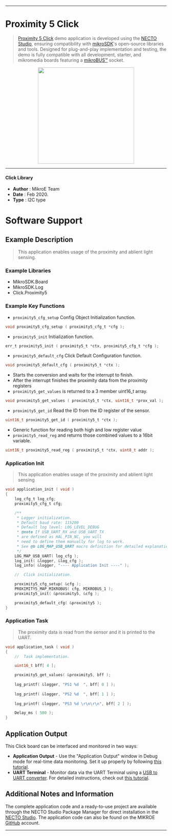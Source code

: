 
---
# Proximity 5 Click

> [Proximity 5 Click](https://www.mikroe.com/?pid_product=MIKROE-2984) demo application is developed using
the [NECTO Studio](https://www.mikroe.com/necto), ensuring compatibility with [mikroSDK](https://www.mikroe.com/mikrosdk)'s
open-source libraries and tools. Designed for plug-and-play implementation and testing, the demo is fully compatible with
all development, starter, and mikromedia boards featuring a [mikroBUS&trade;](https://www.mikroe.com/mikrobus) socket.

<p align="center">
  <img src="https://www.mikroe.com/?pid_product=MIKROE-2984&image=1" height=300px>
</p>

---

#### Click Library

- **Author**        : MikroE Team
- **Date**          : Feb 2020.
- **Type**          : I2C type

# Software Support

## Example Description

> This application enables usage of the proximity and ablient light sensing.

### Example Libraries

- MikroSDK.Board
- MikroSDK.Log
- Click.Proximity5

### Example Key Functions

- `proximity5_cfg_setup` Config Object Initialization function. 
```c
void proximity5_cfg_setup ( proximity5_cfg_t *cfg );
``` 
 
- `proximity5_init` Initialization function. 
```c
err_t proximity5_init ( proximity5_t *ctx, proximity5_cfg_t *cfg );
```

- `proximity5_default_cfg` Click Default Configuration function. 
```c
void proximity5_default_cfg ( proximity5_t *ctx );
```

- Starts the conversion and waits for the interrupt to finish. 
- After the interrupt finishes the proximity data from the proximity registers 
- `proximity5_get_values` is returned to a 3 member uint16_t array. 
```c
void proximity5_get_values ( proximity5_t *ctx, uint16_t *prox_val );
```
 
- `proximity5_get_id` Read the ID from the ID register of the sensor. 
```c
uint16_t proximity5_get_id ( proximity5_t *ctx );
```

- Generic function for reading both high and low register value 
- `proximity5_read_reg` and returns those combined values to a 16bit variable. 
```c
uint16_t proximity5_read_reg ( proximity5_t *ctx, uint8_t addr );
```

### Application Init

> This application enables usage of the proximity and ablient light sensing

```c
void application_init ( void )
{
    log_cfg_t log_cfg;
    proximity5_cfg_t cfg;

    /** 
     * Logger initialization.
     * Default baud rate: 115200
     * Default log level: LOG_LEVEL_DEBUG
     * @note If USB_UART_RX and USB_UART_TX 
     * are defined as HAL_PIN_NC, you will 
     * need to define them manually for log to work. 
     * See @b LOG_MAP_USB_UART macro definition for detailed explanation.
     */
    LOG_MAP_USB_UART( log_cfg );
    log_init( &logger, &log_cfg );
    log_info( &logger, "---- Application Init ----" );

    //  Click initialization.

    proximity5_cfg_setup( &cfg );
    PROXIMITY5_MAP_MIKROBUS( cfg, MIKROBUS_1 );
    proximity5_init( &proximity5, &cfg );

    proximity5_default_cfg( &proximity5 );
}
```

### Application Task

> The proximity data is read from the sensor and it is printed
> to the UART.

```c
void application_task ( void )
{
    //  Task implementation.

    uint16_t bff[ 4 ];

    proximity5_get_values( &proximity5, bff );
 
    log_printf( &logger, "PS1 %d  ", bff[ 0 ] );
    
    log_printf( &logger, "PS2 %d  ", bff[ 1 ] );
    
    log_printf( &logger, "PS3 %d \r\n\r\n", bff[ 2 ] );

    Delay_ms ( 500 );
}
```

## Application Output

This Click board can be interfaced and monitored in two ways:
- **Application Output** - Use the "Application Output" window in Debug mode for real-time data monitoring.
Set it up properly by following [this tutorial](https://www.youtube.com/watch?v=ta5yyk1Woy4).
- **UART Terminal** - Monitor data via the UART Terminal using
a [USB to UART converter](https://www.mikroe.com/click/interface/usb?interface*=uart,uart). For detailed instructions,
check out [this tutorial](https://help.mikroe.com/necto/v2/Getting%20Started/Tools/UARTTerminalTool).

## Additional Notes and Information

The complete application code and a ready-to-use project are available through the NECTO Studio Package Manager for 
direct installation in the [NECTO Studio](https://www.mikroe.com/necto). The application code can also be found on
the MIKROE [GitHub](https://github.com/MikroElektronika/mikrosdk_click_v2) account.

---
